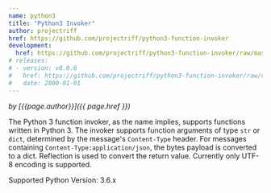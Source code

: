 ```yaml
---
name: python3
title: "Python3 Invoker"
author: projectriff
href: https://github.com/projectriff/python3-function-invoker
development:
  href: https://github.com/projectriff/python3-function-invoker/raw/master/python3-invoker.yaml
# releases:
# - version: v0.0.6
#   href: https://github.com/projectriff/python3-function-invoker/raw/v0.0.6/python3-invoker.yaml
#   date: 2000-01-01
---
```


*by [{{page.author}}]({{ page.href }})*

The Python 3 function invoker, as the name implies, supports functions written in Python 3.  The invoker supports function arguments of type `str` or `dict`, determined by the message's `Content-Type` header.
For messages containing `Content-Type:application/json`, the bytes payload is converted to a dict. Reflection is used to convert the return value. Currently only UTF-8 encoding is supported.

Supported Python Version: 3.6.x
